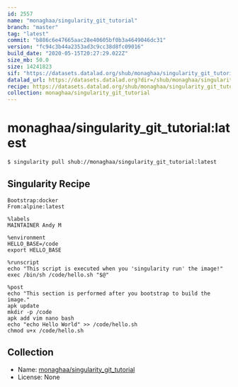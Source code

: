 ```yaml
---
id: 2557
name: "monaghaa/singularity_git_tutorial"
branch: "master"
tag: "latest"
commit: "b886c6e47665aac28e40605bf0b3a4649046dc31"
version: "fc94c3b44a2353ad3c9cc38d8fc09016"
build_date: "2020-05-15T20:27:29.022Z"
size_mb: 50.0
size: 14241823
sif: "https://datasets.datalad.org/shub/monaghaa/singularity_git_tutorial/latest/2020-05-15-b886c6e4-fc94c3b4/fc94c3b44a2353ad3c9cc38d8fc09016.sif"
datalad_url: https://datasets.datalad.org?dir=/shub/monaghaa/singularity_git_tutorial/latest/2020-05-15-b886c6e4-fc94c3b4/
recipe: https://datasets.datalad.org/shub/monaghaa/singularity_git_tutorial/latest/2020-05-15-b886c6e4-fc94c3b4/Singularity
collection: monaghaa/singularity_git_tutorial
---
```


# monaghaa/singularity_git_tutorial:latest

```bash
$ singularity pull shub://monaghaa/singularity_git_tutorial:latest
```

## Singularity Recipe

```singularity
Bootstrap:docker  
From:alpine:latest

%labels
MAINTAINER Andy M

%environment
HELLO_BASE=/code
export HELLO_BASE

%runscript
echo "This script is executed when you 'singularity run' the image!" 
exec /bin/sh /code/hello.sh "$@"  

%post  
echo "This section is performed after you bootstrap to build the image."  
apk update
mkdir -p /code  
apk add vim nano bash 
echo "echo Hello World" >> /code/hello.sh
chmod u+x /code/hello.sh
```

## Collection

 - Name: [monaghaa/singularity_git_tutorial](https://github.com/monaghaa/singularity_git_tutorial)
 - License: None

